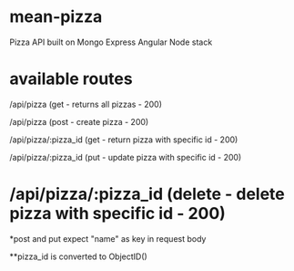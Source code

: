 mean-pizza
==========

Pizza API built on Mongo Express Angular Node stack

available routes
================

/api/pizza (get - returns all pizzas - 200)

/api/pizza (post - create pizza - 200)

/api/pizza/:pizza_id (get - return pizza with specific id - 200)

/api/pizza/:pizza_id (put - update pizza with specific id - 200)

/api/pizza/:pizza_id (delete - delete pizza with specific id - 200)
================

\*post and put expect "name" as key in request body

\*\*pizza_id is converted to ObjectID()
